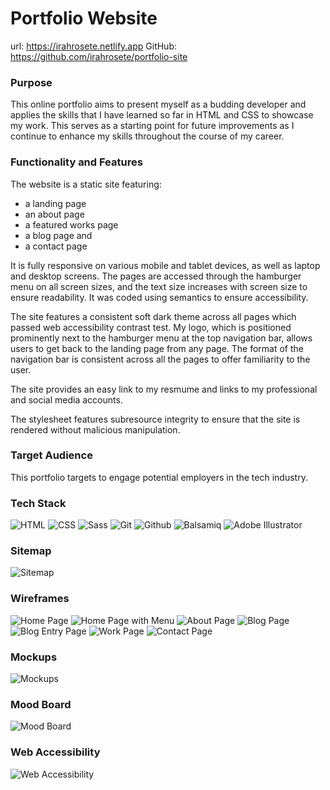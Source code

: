 # Portfolio Website

url: https://irahrosete.netlify.app
GitHub: https://github.com/irahrosete/portfolio-site

### Purpose
This online portfolio aims to present myself as a budding developer and applies the skills that I have learned so far in HTML and CSS to showcase my work. This serves as a starting point for future improvements as I continue to enhance my skills throughout the course of my career.

### Functionality and Features
The website is a static site featuring:
- a landing page
- an about page
- a featured works page
- a blog page and
- a contact page

It is fully responsive on various mobile and tablet devices, as well as laptop and desktop screens. The pages are accessed through the hamburger menu on all screen sizes, and the text size increases with screen size to ensure readability. It was coded using semantics to ensure accessibility.

The site features a consistent soft dark theme across all pages which passed web accessibility contrast test. My logo, which is positioned prominently next to the hamburger menu at the top navigation bar, allows users to get back to the landing page from any page. The format of the navigation bar is consistent across all the pages to offer familiarity to the user.

The site provides an easy link to my resmume and links to my professional and social media accounts.

The stylesheet features subresource integrity to ensure that the site is rendered without malicious manipulation.

### Target Audience
This portfolio targets to engage potential employers in the tech industry.

### Tech Stack
![HTML](/docs/html.png) ![CSS](/docs/css.png) ![Sass](/docs/sass.png) ![Git](/docs/git.png) ![Github](/docs/github.png) ![Balsamiq](/docs/balsamiq.png) ![Adobe Illustrator](/docs/adobe-illustrator.png)

### Sitemap
![Sitemap](/docs/sitemap.png)

### Wireframes
![Home Page](docs/wireframes/home.png)
![Home Page with Menu](docs/wireframes/home-with-menu.png)
![About Page](docs/wireframes/about.png)
![Blog Page](docs/wireframes/blog.png)
![Blog Entry Page](docs/wireframes/blog1.png)
![Work Page](docs/wireframes/work.png)
![Contact Page](docs/wireframes/contact.png)

### Mockups
![Mockups](docs/mockups.png)

### Mood Board
![Mood Board](docs/moodboard.png)

### Web Accessibility
![Web Accessibility](/docs/portfolio-site-web-accessibility.jpg)